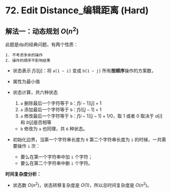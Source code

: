 # 72. Edit Distance_编辑距离 (Hard)

## 解法一：动态规划 $O(n^2)$

此题是dp的经典问题，有两个性质：

    1. 不考虑多余的操作
    2. 操作的顺序不影响结果

- 状态表示 $f[i][j]$：将 `a[1 ~ i]` 变成 `b[1 ~ j]` 所有**按顺序**操作的方案数，
- 属性为最小值
- 状态计算，共六种状态

    1. `a` 删除最后一个字符等于 `b`：$f[i-1][j] + 1$
    2. `a` 添加最后一个字符等于 `b`：$f[i][j-1] + 1$
    3. `a` 修改最后一个字符等于 `b`：$f[i-1][j-1] + 1/0$，取 $1$ 或者 $0$ 取决于 $a[i]$ 和 $b[j]$是否相等
  - `b` 修改为 `a` 也同理，共 `6` 种状态。

- 初始化边界，当第一个字符串长度为 `0` 第二个字符串长度为 `i` 的时候，一共需要操作 `i` 次：
  - 要么在第一个字符串中加 `i` 个字符；
  - 要么在第二个字符串中删 `i` 个字符。

**时间复杂度分析：**

- 状态数 $O(n^2)$，状态转移复杂度是 $O(1)$，所以总时间复杂度是 $O(n^2)$。
